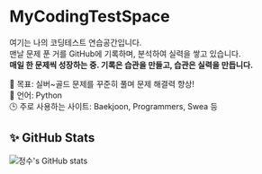 # MyCodingTestSpace

여기는 나의 코딩테스트 연습공간입니다.  
맨날 문제 푼 거를 GitHub에 기록하며, 분석하여 실력을 쌓고 있습니다.  
**매일 한 문제씩 성장하는 중. 기록은 습관을 만들고, 습관은 실력을 만듭니다.**

🧠 목표: 실버~골드 문제를 꾸준히 풀며 문제 해결력 향상!  
📘 언어: Python  
🕒 주로 사용하는 사이트: Baekjoon, Programmers, Swea 등  


## ✨ GitHub Stats

![정수's GitHub stats](https://github-readme-stats.vercel.app/api?username=dlwjdtn1112&show_icons=true&theme=default)



